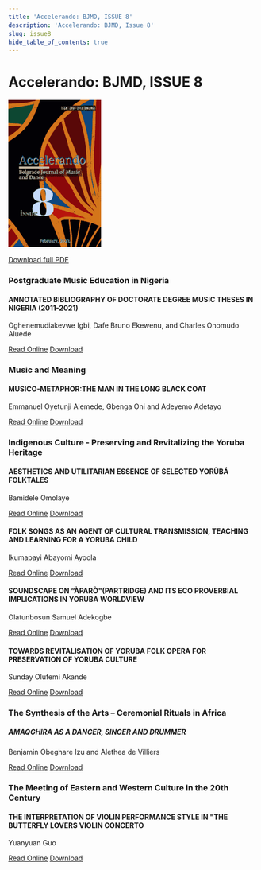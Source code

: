 ```yaml
---
title: 'Accelerando: BJMD, ISSUE 8'
description: 'Accelerando: BJMD, Issue 8'
slug: issue8
hide_table_of_contents: true
---
```


# Accelerando: BJMD, ISSUE 8

<!-- truncate -->

![Accelerndo: BJMD, Issue 9](accelerandoBJMD2023.png)

[Download full PDF](https://drive.google.com/file/d/1pW2P9-IXzuceq7sVoAzae9Aev72tKwoj/view?usp=sharing)

### Postgraduate Music Education in Nigeria

#### ANNOTATED BIBLIOGRAPHY OF DOCTORATE DEGREE ​MUSIC THESES IN NIGERIA (2011-2021)

Oghenemudiakevwe Igbi, Dafe Bruno Ekewenu, and Charles Onomudo Aluede

[Read Online](/articles/issue8/annotated-bibliography-nigeria) [Download](https://drive.google.com/file/d/1g-coZuyWZh55Iioq_wYvwDU2JHOkih3g/view?usp=share_link)

### Music and Meaning

#### MUSICO-METAPHOR: ​THE MAN IN THE LONG BLACK COAT

Emmanuel Oyetunji Alemede, Gbenga Oni and Adeyemo Adetayo

[Read Online](/articles/issue8/the-man-in-the-long-black-coat) [Download](https://drive.google.com/file/d/1taYv9kAc7PRAjv3brVU0bgOg2xcb0j6m/view?usp=share_link)

### Indigenous Culture - Preserving and Revitalizing the Yoruba Heritage

#### AESTHETICS AND UTILITARIAN ESSENCE ​OF SELECTED YORÙBÁ FOLKTALES

Bamidele Omolaye

[Read Online](/articles/issue8/aesthetics-of-selected-yoruba-folktales) [Download](https://drive.google.com/file/d/1sRtg3Bm74mBkXnv_mOK2OyeAcK-LaoPd/view?usp=share_link)

#### FOLK SONGS AS AN AGENT OF CULTURAL TRANSMISSION, ​TEACHING AND LEARNING FOR A YORUBA CHILD

Ikumapayi Abayomi Ayoola

[Read Online](/articles/issue8/yoruba-folk-songs-teaching-and-learningo) [Download](https://drive.google.com/file/d/1fKLaIXZLQ6dVPekNlmMcrBBfBTUN6-M-/view?usp=share_link)

#### SOUNDSCAPE ON “ÀPARÒ"(PARTRIDGE) AND ITS ​ECO PROVERBIAL IMPLICATIONS IN YORUBA WORLDVIEW

Olatunbosun Samuel Adekogbe

[Read Online](/articles/issue8/soundscape-on-aparo) [Download](https://drive.google.com/file/d/1_vXQ-dIDTqYbyndfYLN6Vnx7uoIUlrRO/view?usp=share_link)

#### TOWARDS REVITALISATION OF YORUBA FOLK OPERA ​FOR PRESERVATION OF YORUBA CULTURE

Sunday Olufemi Akande

[Read Online](/articles/issue8/towards-revitalisation-of-yoruba-folk-opera) [Download](https://drive.google.com/file/d/1r_OtKTYbBBj-QHJNLwcVUGIv7998SC6z/view?usp=share_link)

### The Synthesis of the Arts – Ceremonial Rituals in Africa

##### AMAQGHIRA AS A DANCER, SINGER AND DRUMMER

Benjamin Obeghare Izu and Alethea de Villiers

[Read Online](https://docusaurus.io) [Download](https://drive.google.com/file/d/1ii0ROpBko2GZreu-w2wm76z5ssoNNW8e/view?usp=share_link)

### The Meeting of Eastern and Western Culture in the 20th Century

#### THE INTERPRETATION OF VIOLIN PERFORMANCE STYLE IN "THE BUTTERFLY LOVERS VIOLIN CONCERTO

Yuanyuan Guo

[Read Online](https://docusaurus.io) [Download](https://drive.google.com/file/d/13GfkFAKK4SOBVDyb1on6IoUWS4QJl7aO/view?usp=share_link)
